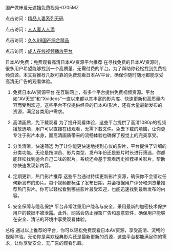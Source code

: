 
国产做床爱无遮挡免费视频-0705MZ

点击访问：<a href="https://heiliaoxwd5i8.pages.dev">精品人妻系列无码</a>

点击访问：<a href="https://heiliaowt0d7p.pages.dev">人人妻人人添</a>

点击访问：<a href="https://heiliaoga6s9v.pages.dev">久久99国产综合精品</a>

点击访问：<a href="https://heiliaoow5kzm.pages.dev">成人在线视频播放平台</a>



日本AV免费：免费观看高清日本AV资源平台推荐
在寻找免费的日本AV资源时，很多用户希望能够找到一个高质量、无需付费的平台。为了帮助你轻松找到免费视频资源，本文将推荐几款可靠的免费观看日本AV平台，确保你随时随地都能享受高清无广告的观看体验。

1. 免费日本AV资源平台
在互联网上，有多个平台提供免费视频资源。平台如“AV天堂”和“Xvideos”一直以来都以其丰富的影片库、快速更新和高质量内容而受到欢迎。这些平台不仅提供经典的日本AV影片，还有大量最新发布的资源，满足各类用户需求。

2. 高清画质，免下载观看
为了提升观看体验，这些平台提供了高清1080p的视频播放选项，用户可以直接在线观看，无需下载文件。免去下载的烦恼，让你更专注于影片本身，而高清画质带来的流畅体验也确保了视觉上的完美享受。

3. 分类清晰，快速筛选
为了让你能更快速地找到心仪的影片，平台提供了详细的分类功能。无论是按演员、影片类型、发布年份还是影片时长进行筛选，你都能轻松找到适合自己口味的影片。系统还会基于观看历史推荐相关影片，帮助你快速发现新内容。

4. 定期更新，热门影片推荐
这些平台通过持续更新影片资源，确保你不会错过任何新发布的影片。每个视频都标注了发布日期，并会根据用户评分和浏览量推荐热门影片。你可以轻松看到哪些影片最受欢迎，也能迅速找到最新发布的内容。

5. 安全保障与隐私保护
平台非常注重用户隐私与安全，采用最新的加密技术保护用户的数据不被泄露。此外，网站会防止弹窗广告和恶意软件，确保用户能够在安全、清洁的环境中享受观看体验。

总结
通过以上推荐的平台，你可以轻松免费观看日本AV资源，享受高清、流畅的视频体验。无论你是喜欢经典影片还是最新更新的资源，这些平台都能满足你的需求，让你享受安全、无广告的观看乐趣。



<span style="display:none;">[Canonical link]( https://github.com/new20250709/756807 ）</span>
